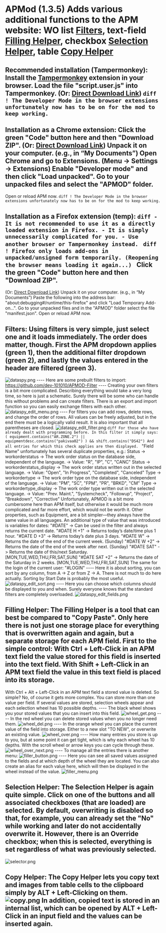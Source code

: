 # APMod (1.3.5) Adds various additional functions to the APM website: WO list [Filters](https://github.com/dev-101010/APMOD/blob/main/README.md#filter), text-field [Filling Helper](https://github.com/dev-101010/APMOD/blob/main/README.md#ausf%C3%BCllhilfe), checkbox [Selection Helper](https://github.com/dev-101010/APMOD/blob/main/README.md#auswahlhilfe), table [Copy Helper](https://github.com/dev-101010/APMOD/blob/main/README.md#kopierhilfe)
## Recommended installation (Tampermonkey): Install the [Tampermonkey](https://www.tampermonkey.net/index.php) extension in your browser. Load the file "script.user.js" into Tampermonkey. (Or: [Direct Download Link](https://github.com/dev-101010/APMOD/raw/main/script.user.js)) ```diff ! The Developer Mode in the browser extensions unfortunately now has to be on for the mod to keep working. ```
## Installation as a Chrome extension: Click the green "Code" button here and then "Download ZIP". (Or: [Direct Download Link](https://github.com/dev-101010/APMOD/archive/refs/heads/main.zip)) Unpack it on your computer. (e.g., in “My Documents”) Open Chrome and go to Extensions. (Menu -> Settings -> Extensions) Enable "Developer mode" and then click "Load unpacked". Go to your unpacked files and select the "APMOD" folder.
Open or reload APM now. ```diff ! The Developer Mode in the browser extensions unfortunately now has to be on for the mod to keep working. ```
## Installation as a Firefox extension (temp): ```diff - It is not recommended to use it as a directly loaded extension in Firefox. - It is simply unnecessarily complicated for you. - Use another browser or Tampermonkey instead. ``` ```diff ! Firefox only loads add-ons in unpacked/unsigned form temporarily. (Reopening the browser means loading it again...) ``` Click the green "Code" button here and then "Download ZIP".
(Or: [Direct Download Link](https://github.com/dev-101010/APMOD/archive/refs/heads/main.zip)) Unpack it on your computer. (e.g., in “My Documents”) Paste the following into the address bar: "about:debugging#/runtime/this-firefox" and click "Load Temporary Add-on…". Go to your unpacked files and in the "APMOD" folder select the file "manifest.json". Open or reload APM now.
## Filters: Using filters is very simple, just select one and it loads immediately. The order does matter, though. First the APM dropdown applies (green 1), then the additional filter dropdown (green 2), and lastly the values entered in the header are filtered (green 3).
![dataspy.png](https://github.com/dev-101010/APMOD/blob/main/images/dataspy.png) ---- Here are some prebuilt filters to import: https://github.com/dev-101010/APMOD-Filter ---- Creating your own filters is a bit more complicated. Describing everything would take a very long time, so here is just a schematic. Surely there will be some who can handle this without problems and can create filters.
There is an export and import function so you can easily exchange filters with each other. ![dataspy_edit_menu.png](https://github.com/dev-101010/APMOD/blob/main/images/dataspy_edit_menu.png) ---- For filters you can add rows, delete rows, and change the order of rows. All values can be freely adjusted, but in the end there must be a logically valid result. It is also important that all parentheses are closed.
![dataspy_edit_filter.png](https://github.com/dev-101010/APMOD/blob/main/images/dataspy_edit_filter.png) ```diff For those who have already dealt with programming before. In this filter it simply says: ( equipment.contains("AR.ZONE.2") || equipmentdesc.contains("pakivaa02") ) && shift.contains("DS42") And all entries for which this check applies are then displayed. ```
"Field Name" unfortunately has several duplicate properties, e.g.: Status -> workorderstatus -> The work order status on the database side, independent of the language. -> Value: "R", "IP", "C", "CANC" Status -> workorderstatus_display -> The work order status written out in the selected language. -> Value: "Open", "In Progress", "Completed", "Canceled"
Type -> workordertype -> The work order type on the database side, independent of the language. -> Value: "PM", "SC", "FPM", "PR", "BRKD", "CM" Type -> workordertype_display -> The work order type written out in the selected language. -> Value: "Prev. Maint.", "Systemcheck", "Followup", "Project", "Breakdown", "Corrective"
Unfortunately, APMOD is a bit more cumbersome here than APM itself, but otherwise it would be much more complicated and far more effort, which would not be worth it.
Other properties, such as Equipment, are a bit simpler—they always have the same value in all languages.
An additional type of value that was introduced is variables for dates: "#DATE" -> Can be used in the filter and always returns the current date. "#DATE H +1" -> Returns today’s date/time plus 1 hour. "#DATE D +3" -> Returns today’s date plus 3 days. "#DATE W" -> Returns the date of the end of the current week. (Sunday) "#DATE W +2" -> Returns the date of the end of the week after next. (Sunday) "#DATE SAT" -> Returns the date of this/next Saturday.
[MON,TUE,WED,THU,FRI,SAT,SUN] "#DATE SAT +2" -> Returns the date of the Saturday in 2 weeks. [MON,TUE,WED,THU,FRI,SAT,SUN] The same for the login of the current user: "#LOGIN" ---- Here it is about sorting, you can sort by any column, from A -> Z or from Z -> A. There is not much to do here actually. Sorting by Start Date is probably the most useful.
![dataspy_edit_sort.png](https://github.com/dev-101010/APMOD/blob/main/images/dataspy_edit_sort.png) ---- Here you can choose which columns should be displayed to you and when. Surely everyone knows that the standard filters are completely overloaded. ![dataspy_edit_fields.png](https://github.com/dev-101010/APMOD/blob/main/images/dataspy_edit_fields.png)
## Filling Helper: The Filling Helper is a tool that can best be compared to "Copy Paste". Only here there is not just one storage place for everything that is overwritten again and again, but a separate storage for each APM field. First to the simple control: With Ctrl + Left-Click in an APM text field the value stored for this field is inserted into the text field. With Shift + Left-Click in an APM text field the value in this text field is placed into its storage.
With Ctrl + Alt + Left-Click in an APM text field a stored value is deleted. So simple? No, of course it gets more complex. You can store more than one value per field. If several values are stored, selection wheels appear and each selection wheel has 10 possible depths. ---- The black wheel shows you your stored values that you can insert into this field.
![wheel_get.png](https://github.com/dev-101010/APMOD/blob/main/images/wheel_get.png) ---- In the red wheel you can delete stored values when you no longer need them. ![wheel_del.png](https://github.com/dev-101010/APMOD/blob/main/images/wheel_del.png) ---- In the orange wheel you can place the current value of the field into storage. Either to a new slot "TO NEW", or overwrite an existing value.
![wheel_over.png](https://github.com/dev-101010/APMOD/blob/main/images/wheel_over.png) ---- How many entries you store is up to you, but at some point it can get tight, which is why each wheel has 10 depths. With the scroll wheel or arrow keys you can cycle through these.
![wheel_over_next.png](https://github.com/dev-101010/APMOD/blob/main/images/wheel_over_next.png) ---- To manage all the entries there is another menu: ![filler_button.png](https://github.com/dev-101010/APMOD/blob/main/images/filler_button.png) ---- Here you can see all saved values assigned to the fields and at which depth of the wheel they are located. You can also create an alias for each value here, which will then be displayed in the wheel instead of the value.
![filler_menu.png](https://github.com/dev-101010/APMOD/blob/main/images/filler_menu.png)
## Selection Helper: The Selection Helper is again quite simple. Click on one of the buttons and all associated checkboxes (that are loaded) are selected. By default, overwriting is disabled so that, for example, you can already set the "No" while working and later do not accidentally overwrite it. However, there is an Override checkbox; when this is selected, everything is set regardless of what was previously selected.
![selector.png](https://github.com/dev-101010/APMOD/blob/main/images/selector.png)
## Copy Helper: The Copy Helper lets you copy text and images from table cells to the clipboard simply by ALT + Left-Clicking on them. ![copy.png](https://github.com/dev-101010/APMOD/blob/main/images/copy.png) In addition, copied text is stored in an internal list, which can be opened by ALT + Left-Click in an input field and the values can be inserted again.
